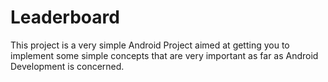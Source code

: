 # Leaderboard
This project is a very simple Android Project aimed at getting you to implement some simple concepts that are very important as far as Android Development is concerned.

